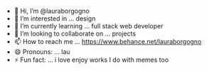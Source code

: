 - 👋 Hi, I’m @lauraborgogno
- 👀 I’m interested in ... design
- 🌱 I’m currently learning ... full stack web developer
- 💞️ I’m looking to collaborate on ... projects
- 📫 How to reach me ... https://www.behance.net/lauraborgogno
- 😄 Pronouns: ... lau
- ⚡ Fun fact: ... i love enjoy works I do with memes too

<!---
lauraborgogno/lauraborgogno is a ✨ special ✨ repository because its `README.md` (this file) appears on your GitHub profile.
You can click the Preview link to take a look at your changes.
--->
